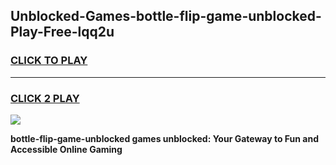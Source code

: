 
## Unblocked-Games-bottle-flip-game-unblocked-Play-Free-lqq2u
<h3>
<a href="https://premium76.site?title=bottle-flip-game-unblocked&ref=18A1">CLICK TO PLAY</a></h3>
<hr>

<h3>
<a href="https://premium76.site?title=bottle-flip-game-unblocked&ref=18A1">CLICK 2 PLAY</a>
  
</h3>

<a href="https://premium76.site?title=bottle-flip-game-unblocked&ref=18A1"><img src="https://clearcache.store/games.png"></a>


**bottle-flip-game-unblocked games unblocked: Your Gateway to Fun and Accessible Online Gaming**
